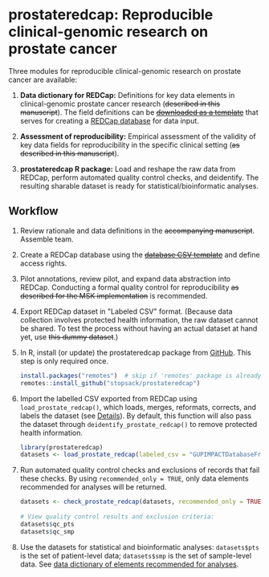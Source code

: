 # prostateredcap: Reproducible clinical-genomic research on prostate cancer

<!-- badges: start -->
<!-- badges: end -->

Three modules for reproducible clinical-genomic research on prostate cancer are available:

1. **Data dictionary for REDCap:** Definitions for key data elements in clinical-genomic prostate cancer research (~~described in this manuscript~~). The field definitions can be ~~[downloaded as a template](https://pendingurl)~~ that serves for creating a [REDCap database](https://projectredcap.org/about/faq/) for data input. 

2. **Assessment of reproducibility:** Empirical assessment of the validity of key data fields for reproducibility in the specific clinical setting (~~as described in this manuscript~~).

3. **prostateredcap R package:** Load and reshape the raw data from REDCap, perform automated quality control checks, and deidentify. The resulting sharable dataset is ready for statistical/bioinformatic analyses.


## Workflow

1. Review rationale and data definitions in the ~~accompanying manuscript~~. Assemble team.

2. Create a REDCap database using the ~~[database CSV template](https://pendingurl)~~ and define access rights.

3. Pilot annotations, review pilot, and expand data abstraction into REDCap. Conducting a formal quality control for reproducibility ~~as described for the MSK implementation~~ is recommended.

4. Export REDCap dataset in "Labeled CSV" format. (Because data collection involves protected health information, the raw dataset cannot be shared. To test the process without having an actual dataset at hand yet, use ~~this dummy dataset~~.)

5. In R, install (or update) the prostateredcap package from [GitHub](https://stopsack.github.io/prostateredcap). This step is only required once.

   ``` r
   install.packages("remotes")  # skip if 'remotes' package is already installed
   remotes::install_github("stopsack/prostateredcap")
   ```

6. Import the labelled CSV exported from REDCap using `load_prostate_redcap()`, which loads, merges, reformats, corrects, and labels the dataset (see [Details](reference/load_prostate_redcap.html#details)). By default, this function will also pass the dataset through `deidentify_prostate_redcap()` to remove protected health information.

   ``` r
   library(prostateredcap)
   datasets <- load_prostate_redcap(labeled_csv = "GUPIMPACTDatabaseFre_DATA_LABELS_2020-01-01_0001.csv")
   ```

7. Run automated quality control checks and exclusions of records that fail these checks. By using `recommended_only = TRUE`, only data elements recommended for analyses will be returned.

   ``` r
   datasets <- check_prostate_redcap(datasets, recommended_only = TRUE)
 
   # View quality control results and exclusion criteria:
   datasets$qc_pts
   datasets$qc_smp
   ```

8. Use the datasets for statistical and bioinformatic analyses: `datasets$pts` is the set of patient-level data; `datasets$smp` is the set of sample-level data. See [data dictionary of elements recommended for analyses](articles/dataelements.html).


